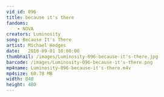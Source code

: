 ```yaml
---
vid_id: 096
title: because it's there
fandoms:
    - NOVA
creators: Luminosity
song: Because It's There
artist: Michael Hedges
date:   2010-09-01 10:00:00
thumbnail: /images/Luminosity-096-because-it's-there.jpg
barcode: /images/Luminosity-096-because-it's-there.png
mp4name: Luminosity-096-because-it's-there.m4v
mp4size: 60.78 MB
width: 848
height: 480
---
```




